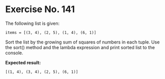 # Exercise No. 141

The following list is given:


    items = [(3, 4), (2, 5), (1, 4), (6, 1)]


Sort the list by the growing sum of squares of numbers in each tuple. Use the sort() method and the lambda expression and print sorted list to the console.


**Expected result:**


    [(1, 4), (3, 4), (2, 5), (6, 1)]



